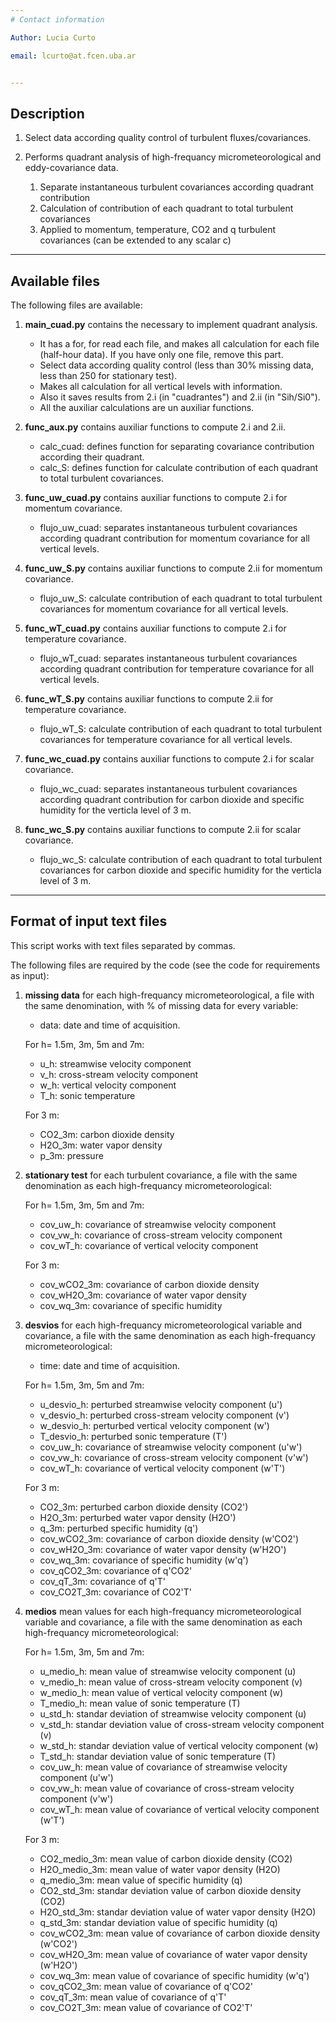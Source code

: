 ```yaml
---
# Contact information

Author: Lucia Curto

email: lcurto@at.fcen.uba.ar


---
```

## Description
1. Select data according quality control of turbulent fluxes/covariances.

2. Performs quadrant analysis of high-frequancy micrometeorological and eddy-covariance data. 
    1. Separate instantaneous turbulent covariances according quadrant contribution 
    2. Calculation of contribution of each quadrant to total turbulent covariances
    3. Applied to momentum, temperature, CO2 and q turbulent covariances (can be extended to any scalar c)

---
## Available files

The following files are available:

 1. **main_cuad.py** contains the necessary to implement quadrant analysis.
    - It has a for, for read each file, and makes all calculation for each file (half-hour data). If you have only one file, remove this part.
    - Select data according quality control (less than 30\% missing data, less than 250 for stationary test).
    - Makes all calculation for all vertical levels with information.
    - Also it saves results from 2.i (in "cuadrantes") and 2.ii  (in "Sih/Si0").
    - All the auxiliar calculations are un auxiliar functions.

 2. **func_aux.py** contains auxiliar functions to compute 2.i and 2.ii.
    - calc_cuad: defines function for separating covariance contribution according their quadrant.
    - calc_S: defines function for calculate contribution of each quadrant to total turbulent covariances.
      
 3. **func_uw_cuad.py** contains auxiliar functions to compute 2.i for momentum covariance.
    - flujo_uw_cuad: separates instantaneous turbulent covariances according quadrant contribution for momentum covariance for all vertical levels.  

 4. **func_uw_S.py** contains auxiliar functions to compute 2.ii for momentum covariance.
    - flujo_uw_S: calculate contribution of each quadrant to total turbulent covariances for momentum covariance for all vertical levels.

 5. **func_wT_cuad.py** contains auxiliar functions to compute 2.i for temperature covariance.
    - flujo_wT_cuad: separates instantaneous turbulent covariances according quadrant contribution for temperature covariance for all vertical levels.  

 6. **func_wT_S.py** contains auxiliar functions to compute 2.ii for temperature covariance.
    - flujo_wT_S: calculate contribution of each quadrant to total turbulent covariances for temperature covariance for all vertical levels.

 7. **func_wc_cuad.py** contains auxiliar functions to compute 2.i for scalar covariance.
    - flujo_wc_cuad: separates instantaneous turbulent covariances according quadrant contribution for carbon dioxide and specific humidity for the verticla level of 3 m. 

 8. **func_wc_S.py** contains auxiliar functions to compute 2.ii for scalar covariance.
    - flujo_wc_S: calculate contribution of each quadrant to total turbulent covariances for carbon dioxide and specific humidity for the verticla level of 3 m.   

---
## Format of input text files

This script works with text files separated by commas.

The following files are required by the code (see the code for requirements as input):

1. **missing data** for each high-frequancy micrometeorological, a file with the same denomination, with \% of missing data for every variable:
   
   - data: date and time of acquisition.

   For h= 1.5m, 3m, 5m and 7m:
   - u_h:  streamwise velocity component
   - v_h:  cross-stream velocity component
   - w_h:  vertical velocity component
   - T_h:  sonic temperature

    For 3 m:
   - CO2_3m: carbon dioxide density
   - H2O_3m: water vapor density
   - p_3m: pressure

2. **stationary test** for each turbulent covariance, a file with the same denomination as each high-frequancy micrometeorological:

   For h= 1.5m, 3m, 5m and 7m:
   - cov_uw_h: covariance of streamwise velocity component
   - cov_vw_h: covariance of cross-stream velocity component
   - cov_wT_h: covariance of vertical velocity component

    For 3 m:
   - cov_wCO2_3m: covariance of carbon dioxide density
   - cov_wH2O_3m: covariance of water vapor density
   - cov_wq_3m: covariance of specific humidity

3. **desvios** for each high-frequancy micrometeorological variable and covariance, a file with the same denomination as each high-frequancy micrometeorological:

   - time: date and time of acquisition.
      
   For h= 1.5m, 3m, 5m and 7m:
   - u_desvio_h: perturbed streamwise velocity component (u')
   - v_desvio_h: perturbed cross-stream velocity component (v')
   - w_desvio_h: perturbed vertical velocity component (w')
   - T_desvio_h: perturbed sonic temperature (T')
   - cov_uw_h: covariance of streamwise velocity component (u'w')
   - cov_vw_h: covariance of cross-stream velocity component (v'w')
   - cov_wT_h: covariance of vertical velocity component (w'T')

    For 3 m:
   - CO2_3m: perturbed carbon dioxide density (CO2')
   - H2O_3m: perturbed water vapor density (H2O')
   - q_3m: perturbed specific humidity (q')
   - cov_wCO2_3m: covariance of carbon dioxide density (w'CO2')
   - cov_wH2O_3m: covariance of water vapor density (w'H2O')
   - cov_wq_3m: covariance of specific humidity (w'q')
   - cov_qCO2_3m: covariance of q'CO2'
   - cov_qT_3m: covariance of q'T'
   - cov_CO2T_3m: covariance of CO2'T'

4. **medios** mean values for each high-frequancy micrometeorological variable and covariance, a file with the same denomination as each high-frequancy micrometeorological:
      
   For h= 1.5m, 3m, 5m and 7m:
   - u_medio_h: mean value of streamwise velocity component (u)
   - v_medio_h: mean value of cross-stream velocity component (v)
   - w_medio_h: mean value of vertical velocity component (w)
   - T_medio_h: mean value of sonic temperature (T)
   - u_std_h: standar deviation of streamwise velocity component (u)
   - v_std_h: standar deviation value of cross-stream velocity component (v)
   - w_std_h: standar deviation value of vertical velocity component (w)
   - T_std_h: standar deviation value of sonic temperature (T)
   - cov_uw_h: mean value of covariance of streamwise velocity component (u'w')
   - cov_vw_h: mean value of covariance of cross-stream velocity component (v'w')
   - cov_wT_h: mean value of covariance of vertical velocity component (w'T')

    For 3 m:
   - CO2_medio_3m: mean value of carbon dioxide density (CO2)
   - H2O_medio_3m: mean value of water vapor density (H2O)
   - q_medio_3m: mean value of specific humidity (q)
   - CO2_std_3m: standar deviation value of carbon dioxide density (CO2)
   - H2O_std_3m: standar deviation value of water vapor density (H2O)
   - q_std_3m: standar deviation value of specific humidity (q)
   - cov_wCO2_3m: mean value of covariance of carbon dioxide density (w'CO2')
   - cov_wH2O_3m: mean value of covariance of water vapor density (w'H2O')
   - cov_wq_3m: mean value of covariance of specific humidity (w'q')
   - cov_qCO2_3m: mean value of covariance of q'CO2'
   - cov_qT_3m: mean value of covariance of q'T'
   - cov_CO2T_3m: mean value of covariance of CO2'T'
